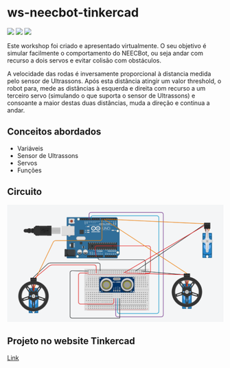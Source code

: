 # ws-neecbot-tinkercad
![](https://img.shields.io/badge/Apresentado-Sim-brightgreen) ![](https://img.shields.io/badge/Review-Pendente-blue) ![](https://img.shields.io/badge/PúblicoAlvo-Secundária-ff69b4)



Este workshop foi criado e apresentado virtualmente. O seu objetivo é simular facilmente o comportamento do NEECBot, ou seja andar com recurso a dois servos e evitar colisão com obstáculos. 


A velocidade das rodas é inversamente proporcional à distancia medida pelo sensor de Ultrassons. Após esta distância atingir um valor threshold, o robot para, mede as
distâncias à esquerda e direita com recurso a um terceiro servo (simulando o que suporta o sensor de Ultrassons) e consoante a maior destas duas distâncias, muda a direção
e continua a andar. 


## Conceitos abordados

- Variáveis
- Sensor de Ultrassons
- Servos
- Funções


## Circuito

![App Screenshot](https://github.com/NEECIST/ws-neecbot-tinkercad/blob/main/Circuit.png?raw=true)


## Projeto no website Tinkercad

[Link](https://www.tinkercad.com/things/8L79pdWboON?sharecode=1KTRcLBl9-Vms7RA1sCcKdQwAGTVhrLMbhKm-TBa_OI)

